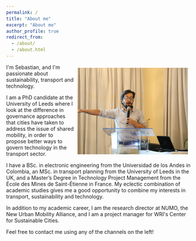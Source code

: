 ```yaml
---
permalink: /
title: "About me"
excerpt: "About me"
author_profile: true
redirect_from: 
  - /about/
  - /about.html
---
```


<img align="right" width="300" style="padding: 10px; float: right;" src="images/profile.png">
I'm Sebastian, and I'm passionate about sustainability, transport and technology.

I am a PhD candidate at the University of Leeds where I look at the difference in governance approaches that cities have taken to address the issue of shared mobility, in order to propose better ways to govern technology in the transport sector.

I have a BSc. in electronic engineering from the Universidad de los Andes in Colombia, an MSc. in transport planning from the University of Leeds in the UK, and a Master’s Degree in Technology Project Management from the École des Mines de Saint-Étienne in France. My eclectic combination of academic studies gives me a good opportunity to combine my interests in transport, sustainability and technology.

In addition to my academic career, I am the research director at NUMO, the New Urban Mobility Alliance, and I am a project manager for WRI's Center for Sustainable Cities.

Feel free to contact me using any of the channels on the left! 
